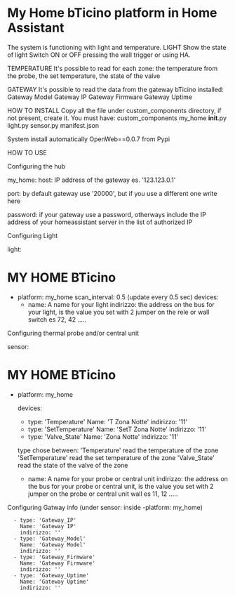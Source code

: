 # My Home bTicino platform in Home Assistant
The system is functioning with light and temperature.
LIGHT
Show the state of light
Switch ON or OFF pressing the wall trigger or using HA.

TEMPERATURE
It's possible to read for each zone:
the temperature from the probe, 
the set temperature,
the state of the valve

GATEWAY
It's possible to read the data from the gateway bTicino installed:
Gateway Model
Gateway IP
Gateway Firmware
Gateway Uptime


HOW TO INSTALL
Copy all the file under custom_components directory, if not present, create it.
You must have:
custom_components
  my_home
    __init__.py
    light.py
    sensor.py
    manifest.json

System install automatically OpenWeb==0.0.7 from Pypi


HOW TO USE

Configuring the hub

my_home:
  host: IP address of the gateway es. '123.123.0.1'
  
  port: by default gateway use '20000', but if you use a different one write here
  
  password: if your gateway use a password, otherways include the IP address of your homeassistant server in the list of                  authorized IP

Configuring Light

light:
#  MY HOME BTicino
  - platform: my_home
    scan_interval: 0.5 (update every 0.5 sec)
    devices:
       - name: A name for your light
         indirizzo: the address on the bus for your light, is the value you set with 2 jumper on the  rele or wall switch es 72, 42 .....

        
        
Configuring thermal probe and/or central unit

sensor:
#  MY HOME BTicino
  - platform: my_home

    devices:
      - type: 'Temperature'
        Name: 'T Zona Notte'
        indirizzo: '11'
      - type: 'SetTemperature'
        Name: 'SetT Zona Notte'
        indirizzo: '11'
      - type: 'Valve_State'
        Name: 'Zona Notte'
        indirizzo: '11'
         

    
      type chose between:
      'Temperature' read the temperature of the zone
      'SetTemperature' read the set temperature of the zone
      'Valve_State' read the state of the valve of the zone
      
      - name: A name for your probe or central unit
        indirizzo: the address on the bus for your probe or central unit, is the value you set with 2 jumper on the  probe or central unit wall  es 11, 12 .....
        
Configuring Gatway info (under sensor: inside -platform: my_home)

      - type: 'Gateway_IP'
        Name: 'Gateway IP'
        indirizzo: ''
      - type: 'Gateway_Model'
        Name: 'Gateway Model'
        indirizzo: ''
      - type: 'Gateway_Firmware'
        Name: 'Gateway Firmware'
        indirizzo: ''
      - type: 'Gateway_Uptime'
        Name: 'Gateway Uptime'
        indirizzo: ''


  


